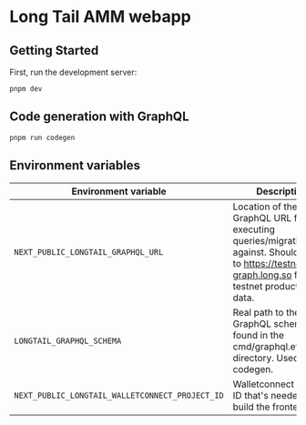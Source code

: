 
# Long Tail AMM webapp

## Getting Started

First, run the development server:

	pnpm dev

## Code generation with GraphQL

	pnpm run codegen

## Environment variables

|               Environment variable              |                                                            Description                                                                            |
|-------------------------------------------------|---------------------------------------------------------------------------------------------------------------------------------------------------|
| `NEXT_PUBLIC_LONGTAIL_GRAPHQL_URL`              | Location of the GraphQL URL for executing queries/migrations against. Should be set to https://testnet-graph.long.so for testnet production data. |
| `LONGTAIL_GRAPHQL_SCHEMA`                       | Real path to the GraphQL schema file found in the cmd/graphql.ethereum directory. Used for codegen. |
| `NEXT_PUBLIC_LONGTAIL_WALLETCONNECT_PROJECT_ID` | Walletconnect project ID that's needed to build the frontend.                                       |